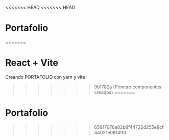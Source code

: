 <<<<<<< HEAD
<<<<<<< HEAD
# Portafolio
=======
# React + Vite

Creando PORTAFOLIO con yarn y vite
>>>>>>> 9b1782a (Primero componentes creados)
=======
# Portafolio
>>>>>>> 65917078a82b8f44722d255e8cf44021e0814ff0
